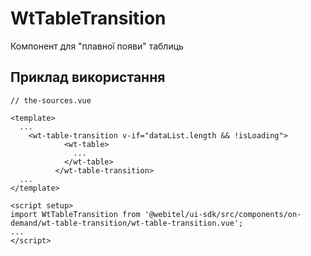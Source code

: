# WtTableTransition
Компонент для "плавної появи" таблиць

## Приклад використання

```vue
// the-sources.vue

<template>
  ...
    <wt-table-transition v-if="dataList.length && !isLoading">
            <wt-table>
              ...
            </wt-table>
          </wt-table-transition>
  ...
</template>

<script setup>
import WtTableTransition from '@webitel/ui-sdk/src/components/on-demand/wt-table-transition/wt-table-transition.vue';
...
</script>
```
